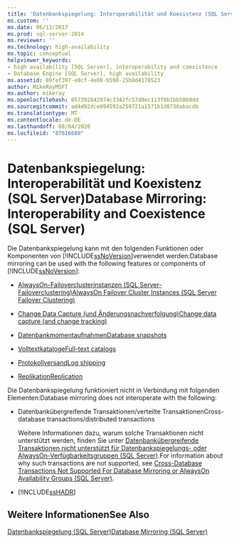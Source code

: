 ```yaml
---
title: 'Datenbankspiegelung: Interoperabilität und Koexistenz (SQL Server) | Microsoft-Dokumentation'
ms.custom: ''
ms.date: 06/13/2017
ms.prod: sql-server-2014
ms.reviewer: ''
ms.technology: high-availability
ms.topic: conceptual
helpviewer_keywords:
- high availability [SQL Server], interoperability and coexistence
- Database Engine [SQL Server], high availability
ms.assetid: 89fef397-e0cf-4e08-b598-25b8d4170523
author: MikeRayMSFT
ms.author: mikeray
ms.openlocfilehash: 057392842974c3342fc57d0ec113f8b1bb58b9dd
ms.sourcegitcommit: ad4d92dce894592a259721a1571b1d8736abacdb
ms.translationtype: MT
ms.contentlocale: de-DE
ms.lasthandoff: 08/04/2020
ms.locfileid: "87616688"
---
```

# <a name="database-mirroring-interoperability-and-coexistence-sql-server"></a><span data-ttu-id="e6c5a-102">Datenbankspiegelung: Interoperabilität und Koexistenz (SQL Server)</span><span class="sxs-lookup"><span data-stu-id="e6c5a-102">Database Mirroring: Interoperability and Coexistence (SQL Server)</span></span>
  <span data-ttu-id="e6c5a-103">Die Datenbankspiegelung kann mit den folgenden Funktionen oder Komponenten von [!INCLUDE[ssNoVersion](../../includes/ssnoversion-md.md)]verwendet werden:</span><span class="sxs-lookup"><span data-stu-id="e6c5a-103">Database mirroring can be used with the following features or components of [!INCLUDE[ssNoVersion](../../includes/ssnoversion-md.md)]:</span></span>  
  
-   [<span data-ttu-id="e6c5a-104">AlwaysOn-Failoverclusterinstanzen (SQL Server-Failoverclustering)</span><span class="sxs-lookup"><span data-stu-id="e6c5a-104">AlwaysOn Failover Cluster Instances (SQL Server Failover Clustering)</span></span>](database-mirroring-and-sql-server-failover-cluster-instances.md)  
  
-   [<span data-ttu-id="e6c5a-105">Change Data Capture (und Änderungsnachverfolgung)</span><span class="sxs-lookup"><span data-stu-id="e6c5a-105">Change data capture (and change tracking)</span></span>](../../relational-databases/track-changes/change-data-capture-and-other-sql-server-features.md)  
  
-   [<span data-ttu-id="e6c5a-106">Datenbankmomentaufnahmen</span><span class="sxs-lookup"><span data-stu-id="e6c5a-106">Database snapshots</span></span>](../../relational-databases/databases/database-snapshots-sql-server.md)  
  
-   [<span data-ttu-id="e6c5a-107">Volltextkataloge</span><span class="sxs-lookup"><span data-stu-id="e6c5a-107">Full-text catalogs</span></span>](database-mirroring-and-full-text-catalogs-sql-server.md)  
  
-   [<span data-ttu-id="e6c5a-108">Protokollversand</span><span class="sxs-lookup"><span data-stu-id="e6c5a-108">Log shipping</span></span>](database-mirroring-and-log-shipping-sql-server.md)  
  
-   [<span data-ttu-id="e6c5a-109">Replikation</span><span class="sxs-lookup"><span data-stu-id="e6c5a-109">Replication</span></span>](database-mirroring-and-replication-sql-server.md)  
  
 <span data-ttu-id="e6c5a-110">Die Datenbankspiegelung funktioniert nicht in Verbindung mit folgenden Elementen:</span><span class="sxs-lookup"><span data-stu-id="e6c5a-110">Database mirroring does not interoperate with the following:</span></span>  
  
-   <span data-ttu-id="e6c5a-111">Datenbankübergreifende Transaktionen/verteilte Transaktionen</span><span class="sxs-lookup"><span data-stu-id="e6c5a-111">Cross-database transactions/distributed transactions</span></span>  
  
     <span data-ttu-id="e6c5a-112">Weitere Informationen dazu, warum solche Transaktionen nicht unterstützt werden, finden Sie unter [Datenbankübergreifende Transaktionen nicht unterstützt für Datenbankspiegelungs- oder AlwaysOn-Verfügbarkeitsgruppen &#40;SQL Server&#41;](../availability-groups/windows/transactions-always-on-availability-and-database-mirroring.md).</span><span class="sxs-lookup"><span data-stu-id="e6c5a-112">For information about why such transactions are not supported, see [Cross-Database Transactions Not Supported For Database Mirroring or AlwaysOn Availability Groups &#40;SQL Server&#41;](../availability-groups/windows/transactions-always-on-availability-and-database-mirroring.md).</span></span>  
  
-   [!INCLUDE[ssHADR](../../includes/sshadr-md.md)]  
  
## <a name="see-also"></a><span data-ttu-id="e6c5a-113">Weitere Informationen</span><span class="sxs-lookup"><span data-stu-id="e6c5a-113">See Also</span></span>  
 [<span data-ttu-id="e6c5a-114">Datenbankspiegelung &#40;SQL Server&#41;</span><span class="sxs-lookup"><span data-stu-id="e6c5a-114">Database Mirroring &#40;SQL Server&#41;</span></span>](database-mirroring-sql-server.md)  
  
  

